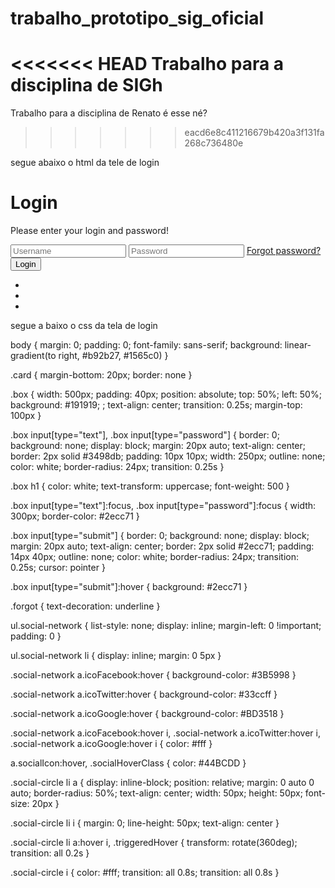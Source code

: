 # trabalho_prototipo_sig_oficial
<<<<<<< HEAD
Trabalho para a disciplina de SIGh
=======
Trabalho para a disciplina de Renato
é esse né?
>>>>>>> eacd6e8c411216679b420a3f131fa268c736480e

segue abaixo o html da tele de login
<div class="container">
    <div class="row">
        <div class="col-md-6">
            <div class="card">
                <form onsubmit="event.preventDefault()" class="box">
                    <h1>Login</h1>
                    <p class="text-muted"> Please enter your login and password!</p> <input type="text" name="" placeholder="Username"> <input type="password" name="" placeholder="Password"> <a class="forgot text-muted" href="#">Forgot password?</a> <input type="submit" name="" value="Login" href="#">
                    <div class="col-md-12">
                        <ul class="social-network social-circle">
                            <li><a href="#" class="icoFacebook" title="Facebook"><i class="fab fa-facebook-f"></i></a></li>
                            <li><a href="#" class="icoTwitter" title="Twitter"><i class="fab fa-twitter"></i></a></li>
                            <li><a href="#" class="icoGoogle" title="Google +"><i class="fab fa-google-plus"></i></a></li>
                        </ul>
                    </div>
                </form>
            </div>
        </div>
    </div>
</div>

 
 segue a baixo o css da tela de login

 
body {
    margin: 0;
    padding: 0;
    font-family: sans-serif;
    background: linear-gradient(to right, #b92b27, #1565c0)
}

.card {
    margin-bottom: 20px;
    border: none
}

.box {
    width: 500px;
    padding: 40px;
    position: absolute;
    top: 50%;
    left: 50%;
    background: #191919;
    ;
    text-align: center;
    transition: 0.25s;
    margin-top: 100px
}

.box input[type="text"],
.box input[type="password"] {
    border: 0;
    background: none;
    display: block;
    margin: 20px auto;
    text-align: center;
    border: 2px solid #3498db;
    padding: 10px 10px;
    width: 250px;
    outline: none;
    color: white;
    border-radius: 24px;
    transition: 0.25s
}

.box h1 {
    color: white;
    text-transform: uppercase;
    font-weight: 500
}

.box input[type="text"]:focus,
.box input[type="password"]:focus {
    width: 300px;
    border-color: #2ecc71
}

.box input[type="submit"] {
    border: 0;
    background: none;
    display: block;
    margin: 20px auto;
    text-align: center;
    border: 2px solid #2ecc71;
    padding: 14px 40px;
    outline: none;
    color: white;
    border-radius: 24px;
    transition: 0.25s;
    cursor: pointer
}

.box input[type="submit"]:hover {
    background: #2ecc71
}

.forgot {
    text-decoration: underline
}

ul.social-network {
    list-style: none;
    display: inline;
    margin-left: 0 !important;
    padding: 0
}

ul.social-network li {
    display: inline;
    margin: 0 5px
}

.social-network a.icoFacebook:hover {
    background-color: #3B5998
}

.social-network a.icoTwitter:hover {
    background-color: #33ccff
}

.social-network a.icoGoogle:hover {
    background-color: #BD3518
}

.social-network a.icoFacebook:hover i,
.social-network a.icoTwitter:hover i,
.social-network a.icoGoogle:hover i {
    color: #fff
}

a.socialIcon:hover,
.socialHoverClass {
    color: #44BCDD
}

.social-circle li a {
    display: inline-block;
    position: relative;
    margin: 0 auto 0 auto;
    border-radius: 50%;
    text-align: center;
    width: 50px;
    height: 50px;
    font-size: 20px
}

.social-circle li i {
    margin: 0;
    line-height: 50px;
    text-align: center
}

.social-circle li a:hover i,
.triggeredHover {
    transform: rotate(360deg);
    transition: all 0.2s
}

.social-circle i {
    color: #fff;
    transition: all 0.8s;
    transition: all 0.8s
}